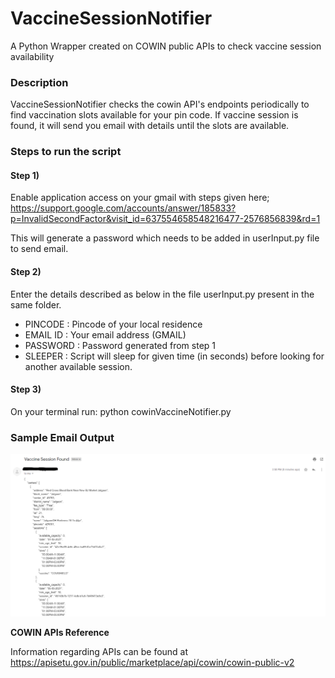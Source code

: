 # VaccineSessionNotifier
A Python Wrapper created on COWIN public APIs to check vaccine session availability

### Description

VaccineSessionNotifier checks the cowin API's endpoints periodically to find vaccination slots available for your pin code.
If vaccine session is found, it will send you email with details until the slots are available.

### Steps to run the script

#### Step 1) 
Enable application access on your gmail with steps given here;
https://support.google.com/accounts/answer/185833?p=InvalidSecondFactor&visit_id=637554658548216477-2576856839&rd=1

This will generate a password which needs to be added in userInput.py file to send email.

#### Step 2) 
Enter the details described as below in the file userInput.py present in the same folder.
* PINCODE  : Pincode of your local residence
* EMAIL ID : Your email address (GMAIL)
* PASSWORD : Password generated from step 1
* SLEEPER  : Script will sleep for given time (in seconds) before looking for another available session.

#### Step 3) 
On your terminal run: python cowinVaccineNotifier.py


### Sample Email Output </font>

![Screenshot](images/vaccineNotifier.png)


**COWIN APIs Reference**

Information regarding APIs can be found at https://apisetu.gov.in/public/marketplace/api/cowin/cowin-public-v2